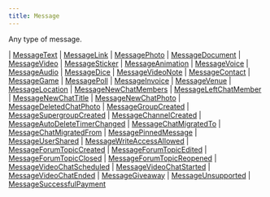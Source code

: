 ```yaml
---
title: Message
---
```


Any type of message.

<div class="font-mono whitespace-pre"><span class="opacity-50">| </span><a href="/types/messagetext"  >MessageText</a><span class="opacity-50">
| </span><a href="/types/messagelink"  >MessageLink</a><span class="opacity-50">
| </span><a href="/types/messagephoto"  >MessagePhoto</a><span class="opacity-50">
| </span><a href="/types/messagedocument"  >MessageDocument</a><span class="opacity-50">
| </span><a href="/types/messagevideo"  >MessageVideo</a><span class="opacity-50">
| </span><a href="/types/messagesticker"  >MessageSticker</a><span class="opacity-50">
| </span><a href="/types/messageanimation"  >MessageAnimation</a><span class="opacity-50">
| </span><a href="/types/messagevoice"  >MessageVoice</a><span class="opacity-50">
| </span><a href="/types/messageaudio"  >MessageAudio</a><span class="opacity-50">
| </span><a href="/types/messagedice"  >MessageDice</a><span class="opacity-50">
| </span><a href="/types/messagevideonote"  >MessageVideoNote</a><span class="opacity-50">
| </span><a href="/types/messagecontact"  >MessageContact</a><span class="opacity-50">
| </span><a href="/types/messagegame"  >MessageGame</a><span class="opacity-50">
| </span><a href="/types/messagepoll"  >MessagePoll</a><span class="opacity-50">
| </span><a href="/types/messageinvoice"  >MessageInvoice</a><span class="opacity-50">
| </span><a href="/types/messagevenue"  >MessageVenue</a><span class="opacity-50">
| </span><a href="/types/messagelocation"  >MessageLocation</a><span class="opacity-50">
| </span><a href="/types/messagenewchatmembers"  >MessageNewChatMembers</a><span class="opacity-50">
| </span><a href="/types/messageleftchatmember"  >MessageLeftChatMember</a><span class="opacity-50">
| </span><a href="/types/messagenewchattitle"  >MessageNewChatTitle</a><span class="opacity-50">
| </span><a href="/types/messagenewchatphoto"  >MessageNewChatPhoto</a><span class="opacity-50">
| </span><a href="/types/messagedeletedchatphoto"  >MessageDeletedChatPhoto</a><span class="opacity-50">
| </span><a href="/types/messagegroupcreated"  >MessageGroupCreated</a><span class="opacity-50">
| </span><a href="/types/messagesupergroupcreated"  >MessageSupergroupCreated</a><span class="opacity-50">
| </span><a href="/types/messagechannelcreated"  >MessageChannelCreated</a><span class="opacity-50">
| </span><a href="/types/messageautodeletetimerchanged"  >MessageAutoDeleteTimerChanged</a><span class="opacity-50">
| </span><a href="/types/messagechatmigratedto"  >MessageChatMigratedTo</a><span class="opacity-50">
| </span><a href="/types/messagechatmigratedfrom"  >MessageChatMigratedFrom</a><span class="opacity-50">
| </span><a href="/types/messagepinnedmessage"  >MessagePinnedMessage</a><span class="opacity-50">
| </span><a href="/types/messageusershared"  >MessageUserShared</a><span class="opacity-50">
| </span><a href="/types/messagewriteaccessallowed"  >MessageWriteAccessAllowed</a><span class="opacity-50">
| </span><a href="/types/messageforumtopiccreated"  >MessageForumTopicCreated</a><span class="opacity-50">
| </span><a href="/types/messageforumtopicedited"  >MessageForumTopicEdited</a><span class="opacity-50">
| </span><a href="/types/messageforumtopicclosed"  >MessageForumTopicClosed</a><span class="opacity-50">
| </span><a href="/types/messageforumtopicreopened"  >MessageForumTopicReopened</a><span class="opacity-50">
| </span><a href="/types/messagevideochatscheduled"  >MessageVideoChatScheduled</a><span class="opacity-50">
| </span><a href="/types/messagevideochatstarted"  >MessageVideoChatStarted</a><span class="opacity-50">
| </span><a href="/types/messagevideochatended"  >MessageVideoChatEnded</a><span class="opacity-50">
| </span><a href="/types/messagegiveaway"  >MessageGiveaway</a><span class="opacity-50">
| </span><a href="/types/messageunsupported"  >MessageUnsupported</a><span class="opacity-50">
| </span><a href="/types/messagesuccessfulpayment"  >MessageSuccessfulPayment</a></div>

